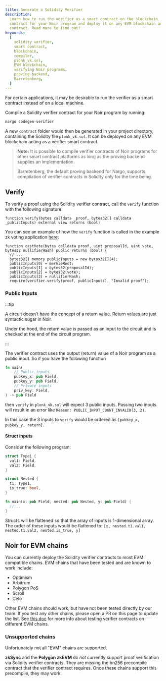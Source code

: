 ```yaml
---
title: Generate a Solidity Verifier
description:
  Learn how to run the verifier as a smart contract on the blockchain. Compile a Solidity verifier
  contract for your Noir program and deploy it on any EVM blockchain acting as a verifier smart
  contract. Read more to find out!
keywords:
  [
    solidity verifier,
    smart contract,
    blockchain,
    compiler,
    plonk_vk.sol,
    EVM blockchain,
    verifying Noir programs,
    proving backend,
    Barretenberg,
  ]
---
```


For certain applications, it may be desirable to run the verifier as a smart contract instead of on
a local machine.

Compile a Solidity verifier contract for your Noir program by running:

```sh
nargo codegen-verifier
```

A new `contract` folder would then be generated in your project directory, containing the Solidity
file `plonk_vk.sol`. It can be deployed on any EVM blockchain acting as a verifier smart contract.

> **Note:** It is possible to compile verifier contracts of Noir programs for other smart contract
> platforms as long as the proving backend supplies an implementation.
>
> Barretenberg, the default proving backend for Nargo, supports compilation of verifier contracts in
> Solidity only for the time being.

## Verify

To verify a proof using the Solidity verifier contract, call the `verify` function with the
following signature:

```solidity
function verify(bytes calldata _proof, bytes32[] calldata _publicInputs) external view returns (bool)
```

You can see an example of how the `verify` function is called in the example zk voting application [here](https://github.com/noir-lang/noir-examples/blob/33e598c257e2402ea3a6b68dd4c5ad492bce1b0a/foundry-voting/src/zkVote.sol#L35):

```solidity
function castVote(bytes calldata proof, uint proposalId, uint vote, bytes32 nullifierHash) public returns (bool) {
  // ...
  bytes32[] memory publicInputs = new bytes32[](4);
  publicInputs[0] = merkleRoot;
  publicInputs[1] = bytes32(proposalId);
  publicInputs[2] = bytes32(vote);
  publicInputs[3] = nullifierHash;
  require(verifier.verify(proof, publicInputs), "Invalid proof");
```

### Public Inputs

:::tip

A circuit doesn't have the concept of a return value. Return values are just syntactic sugar in
Noir.

Under the hood, the return value is passed as an input to the circuit and is checked at the end of
the circuit program.

:::

The verifier contract uses the output (return) value of a Noir program as a public input. So if you
have the following function

```rust
fn main(
    // Public inputs
    pubkey_x: pub Field,
    pubkey_y: pub Field,
    // Private inputs
    priv_key: Field,
) -> pub Field
```

then `verify` in `plonk_vk.sol` will expect 3 public inputs. Passing two inputs will result in an
error like `Reason: PUBLIC_INPUT_COUNT_INVALID(3, 2)`.

In this case the 3 inputs to `verify` would be ordered as `[pubkey_x, pubkey_y, return]`.

#### Struct inputs

Consider the following program:

```rust
struct Type1 {
  val1: Field,
  val2: Field,
}

struct Nested {
  t1: Type1,
  is_true: bool,
}

fn main(x: pub Field, nested: pub Nested, y: pub Field) {
  //...
}
```

Structs will be flattened so that the array of inputs is 1-dimensional array. The order of these inputs would be flattened to: `[x, nested.t1.val1, nested.t1.val2, nested.is_true, y]`

## Noir for EVM chains

You can currently deploy the Solidity verifier contracts to most EVM compatible chains. EVM chains that have been tested and are known to work include:

- Optimism
- Arbitrum
- Polygon PoS
- Scroll
- Celo

Other EVM chains should work, but have not been tested directly by our team. If you test any other chains, please open a PR on this page to update the list. See [this doc](https://github.com/noir-lang/noir-starter/tree/main/with-foundry#testing-on-chain) for more info about testing verifier contracts on different EVM chains.

### Unsupported chains

Unfortunately not all "EVM" chains are supported.

**zkSync** and the **Polygon zkEVM** do _not_ currently support proof verification via Solidity verifier contracts. They are missing the bn256 precompile contract that the verifier contract requires. Once these chains support this precompile, they may work.
